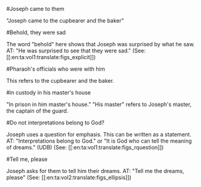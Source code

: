 #Joseph came to them

"Joseph came to the cupbearer and the baker"

#Behold, they were sad

The word "behold" here shows that Joseph was surprised by what he saw. AT: "He was surprised to see that they were sad." (See: [[:en:ta:vol1:translate:figs_explicit]])

#Pharaoh's officials who were with him

This refers to the cupbearer and the baker.

#in custody in his master's house

"In prison in him master's house." "His master" refers to Joseph's master, the captain of the guard.

#Do not interpretations belong to God?

Joseph uses a question for emphasis. This can be written as a statement. AT: "Interpretations belong to God." or "It is God who can tell the meaning of dreams." (UDB) (See: [[:en:ta:vol1:translate:figs_rquestion]])

#Tell me, please

Joseph asks for them to tell him their dreams. AT: "Tell me the dreams, please" (See: [[:en:ta:vol2:translate:figs_ellipsis]])